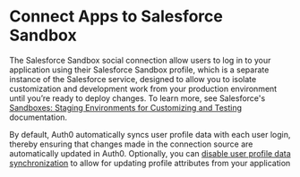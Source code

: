 # Connect Apps to Salesforce Sandbox

The Salesforce Sandbox social connection allow users to log in to your application using their Salesforce Sandbox profile, which is a separate instance of the Salesforce service, designed to allow you to isolate customization and development work from your production environment until you’re ready to deploy changes. To learn more, see Salesforce's [Sandboxes: Staging Environments for Customizing and Testing](https://help.salesforce.com/articleView?id=deploy_sandboxes_intro.htm&type=5) documentation.

By default, Auth0 automatically syncs user profile data with each user login, thereby ensuring that changes made in the connection source are automatically updated in Auth0. Optionally, you can [disable user profile data synchronization](/users/configure-connection-sync-with-auth0) to allow for updating profile attributes from your application